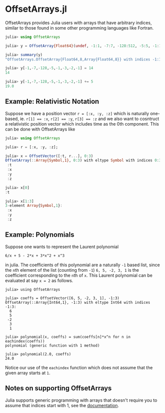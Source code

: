 # OffsetArrays.jl


OffsetArrays provides Julia users with arrays that have arbitrary
indices, similar to those found in some other programming languages
like Fortran.

```julia
julia> using OffsetArrays

julia> y = OffsetArray{Float64}(undef, -1:1, -7:7, -128:512, -5:5, -1:1, -3:3, -2:2, -1:1);

julia> summary(y)
"OffsetArrays.OffsetArray{Float64,8,Array{Float64,8}} with indices -1:1×-7:7×-128:512×-5:5×-1:1×-3:3×-2:2×-1:1"

julia> y[-1,-7,-128,-5,-1,-3,-2,-1] = 14
14

julia> y[-1,-7,-128,-5,-1,-3,-2,-1] += 5
19.0
```

## Example: Relativistic Notation
Suppose we have a position vector `r = [:x, :y, :z]` which is naturally one-based, ie. `r[1] == :x`, `r[2] == :y`,  `r[3] == :z` and we also want to cosntruct a relativistic position vector which includes time as the 0th component. This can be done with OffsetArrays like 
```julia
julia> using OffsetArrays

julia> r = [:x, :y, :z];

julia> x = OffsetVector([:t, r...], 0:3)
OffsetArray(::Array{Symbol,1}, 0:3) with eltype Symbol with indices 0:3:
 :t
 :x
 :y
 :z

julia> x[0]
:t

julia> x[1:3]
3-element Array{Symbol,1}:
 :x
 :y
 :z
```

## Example: Polynomials
Suppose one wants to represent the Laurent polynomial
```
6/x + 5 - 2*x + 3*x^2 + x^3
```
in julia. The coefficients of this polynomial are a naturally `-1` based list, since the `n`th element of the list 
(counting from `-1`) `6, 5, -2, 3, 1` is the coefficient corresponding to the `n`th of `x`. This Laurent polynomial can be evaluated at say `x = 2` as follows.
```
julia> using OffsetArrays

julia> coeffs = OffsetVector([6, 5, -2, 3, 1], -1:3)
OffsetArray(::Array{Int64,1}, -1:3) with eltype Int64 with indices -1:3:
  6
  5
 -2
  3
  1

julia> polynomial(x, coeffs) = sum(coeffs[n]*x^n for n in eachindex(coeffs))
polynomial (generic function with 1 method)

julia> polynomial(2.0, coeffs)
24.0
```
Notice our use of the `eachindex` function which does not assume that the given array starts at `1`.

## Notes on supporting OffsetArrays

Julia supports generic programming with arrays that doesn't require you to assume that indices start with 1, see the [documentation](http://docs.julialang.org/en/latest/devdocs/offset-arrays/).
